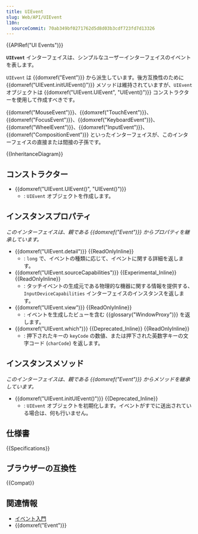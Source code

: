 ```yaml
---
title: UIEvent
slug: Web/API/UIEvent
l10n:
  sourceCommit: 70ab349bf0271762d5d8d03b3cdf723fd7d13326
---
```


{{APIRef("UI Events")}}

**`UIEvent`** インターフェイスは、シンプルなユーザーインターフェイスのイベントを表します。

`UIEvent` は {{domxref("Event")}} から派生しています。後方互換性のために {{domxref("UIEvent.initUIEvent()")}} メソッドは維持されていますが、`UIEvent` オブジェクトは {{domxref("UIEvent.UIEvent", "UIEvent()")}} コンストラクターを使用して作成すべきです。

{{domxref("MouseEvent")}}、{{domxref("TouchEvent")}}、{{domxref("FocusEvent")}}、{{domxref("KeyboardEvent")}}、{{domxref("WheelEvent")}}、{{domxref("InputEvent")}}、{{domxref("CompositionEvent")}} といったインターフェイスが、このインターフェイスの直接または間接の子孫です。

{{InheritanceDiagram}}

## コンストラクター

- {{domxref("UIEvent.UIEvent()", "UIEvent()")}}
  - : `UIEvent` オブジェクトを作成します。

## インスタンスプロパティ

_このインターフェイスは、親である {{domxref("Event")}} からプロパティを継承しています。_

- {{domxref("UIEvent.detail")}} {{ReadOnlyInline}}
  - : `long` で、イベントの種類に応じて、イベントに関する詳細を返します。
- {{domxref("UIEvent.sourceCapabilities")}} {{Experimental_Inline}} {{ReadOnlyInline}}
  - : タッチイベントの生成元である物理的な機器に関する情報を提供する、 `InputDeviceCapabilities` インターフェイスのインスタンスを返します。
- {{domxref("UIEvent.view")}} {{ReadOnlyInline}}
  - : イベントを生成したビューを含む {{glossary("WindowProxy")}} を返します。
- {{domxref("UIEvent.which")}} {{Deprecated_Inline}} {{ReadOnlyInline}}
  - : 押下されたキーの `keyCode` の数値、または押下された英数字キーの文字コード (`charCode`) を返します。

## インスタンスメソッド

_このインターフェイスは、親である {{domxref("Event")}} からメソッドを継承しています。_

- {{domxref("UIEvent.initUIEvent()")}} {{Deprecated_Inline}}
  - : `UIEvent` オブジェクトを初期化します。イベントがすでに送出されている場合は、何も行いません。

## 仕様書

{{Specifications}}

## ブラウザーの互換性

{{Compat}}

## 関連情報

- [イベント入門](/ja/docs/Learn/JavaScript/Building_blocks/Events)
- {{domxref("Event")}}
